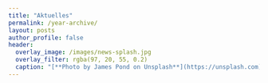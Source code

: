 ```yaml
---
title: "Aktuelles"
permalink: /year-archive/
layout: posts
author_profile: false
header:
  overlay_image: /images/news-splash.jpg
  overlay_filter: rgba(97, 20, 55, 0.2)
  caption: "[**Photo by James Pond on Unsplash**](https://unsplash.com)"
---
```

